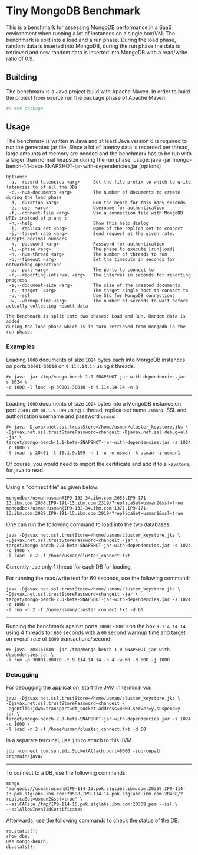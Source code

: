 # Tiny MongoDB Benchmark

This is a benchmark for assessing MongoDB performance in a SaaS environment when running a lot of instances on a single box/VM. The benchmark is split into a load and a run phase. During the load phase, random data is inserted into MongoDB, during the run phase the data is retrieved and new random data is inserted into MongoDB with a read/write ratio of 0.9.

## Building

The benchmark is a Java project build with Apache Maven. In order to build the project from source run the package phase of Apache Maven:
```bash
#> mvn package
```

## Usage

The benchmark is written in Java and at least Java version 6 is required to run the generated jar file. Since a lot of latency data is recorded per thread, large amounts of memory are needed and the benchmark has to be run with a larger than normal heapsize during the run phase.
usage: java -jar mongo-bench-1.1-beta-SNAPSHOT-jar-with-dependencies.jar
[options]

    Options:
     -a,--record-latencies <arg>     Set the file prefix to which to write latencies to of all the DBs
     -c,--num-documents <arg>        The number of documents to create during the load phase
     -d,--duration <arg>             Run the bench for this many seconds
     -e,--user <arg>                 Username for authentication
     -f,--connect-file <arg>         Use a connection file with MongoDB URIs instead of p and t
     -h,--help                       Show this help dialog
     -i,--replica-set <arg>          Name of the replica set to connect
     -j,--target-rate <arg>          Send request at the given rate. Accepts decimal numbers
     -k,--password <arg>             Password for authentication
     -l,--phase <arg>                The phase to execute [run|load]
     -n,--num-thread <arg>           The number of threads to run
     -o,--timeout <arg>              Set the timeouts in seconds for networking operations
     -p,--port <arg>                 The ports to connect to
     -r,--reporting-interval <arg>   The interval in seconds for reporting progress
     -s,--document-size <arg>        The size of the created documents
     -t,--target  <arg>              The target single host to connect to
     -u,--ssl                        Use SSL for MongoDB connections
     -w,--warmup-time <arg>          The number of seconds to wait before actually collecting result data
    
    The benchmark is split into two phases: Load and Run. Random data is added
    during the load phase which is in turn retrieved from mongodb in the run phase.

### Examples
Loading `1000` documents of size `1024` bytes each into MongoDB instances on ports `30001-30010` on `9.114.14.14` using `8` threads:
```
#> java -jar /tmp/mongo-bench-1.0-SNAPSHOT-jar-with-dependencies.jar -s 1024 \
-c 1000 -l load -p 30001-30010 -t 9.114.14.14 -n 8
```

---
Loading `1000` documents of size `1024` bytes into a MongoDB instance on port
`20401` on `10.1.9.199` using `1` thread, replica-set name `usman1`, SSL and
authorization username and password `usman`:
```
#> java -Djavax.net.ssl.trustStore=/home/usman/cluster_keystore.jks \
-Djavax.net.ssl.trustStorePassword=changeit -Djavax.net.ssl.debug=all -jar \
target/mongo-bench-1.1-beta-SNAPSHOT-jar-with-dependencies.jar -s 1024 -c 1000 \
-l load -p 20401 -t 10.1.9.199 -n 1 -u -e usman -k usman -i usman1
```

Of course, you would need to import the certificate and add it to a `keystore`,
for java to read. 

---
Using a "connect file" as given below:
```
mongodb://usman:usman@IP9-132-34.ibm.com:2058,IP9-171-13.ibm.com:2038,IP9-191-15.ibm.com:2319/?replicaSet=usman2&ssl=true
mongodb://usman:usman@IP9-132-34.ibm.com:1371,IP9-171-13.ibm.com:2088,IP9-191-15.ibm.com:2919/?replicaSet=usman1&ssl=true
```

One can run the following command to load into the two databases:
```
java -Djavax.net.ssl.trustStore=/home/usman/cluster_keystore.jks \
-Djavax.net.ssl.trustStorePassword=changeit -jar \
target/mongo-bench-2.0-beta-SNAPSHOT-jar-with-dependencies.jar -s 1024 -c 1000 \
-l load -n 2 -f /home/usman/cluster_connect.txt
```

Currently, use only 1 thread for each DB for loading.

For running the read/write test for 60 seconds, use the following command:
```
java -Djavax.net.ssl.trustStore=/home/usman/cluster_keystore.jks \
-Djavax.net.ssl.trustStorePassword=changeit -jar \
target/mongo-bench-2.0-beta-SNAPSHOT-jar-with-dependencies.jar -s 1024 -c 1000 \
-l run -n 2 -f /home/usman/cluster_connect.txt -d 60
```

---
Running the benchmark against ports `30001-30010` on the box `9.114.14.14` using 
4 threads for `600` seconds with a `60` second warmup time and target an overall
rate of `1000` transactions/second:
```
#> java -Xmx16384m -jar /tmp/mongo-bench-1.0-SNAPSHOT-jar-with-dependencies.jar \
-l run -p 30001-30010 -t 9.114.14.14 -n 4 -w 60 -d 600 -j 1000
```


### Debugging
For debugging the application, start the JVM in terminal via:
```
java -Djavax.net.ssl.trustStore=/home/usman/cluster_keystore.jks \
-Djavax.net.ssl.trustStorePassword=changeit \
-agentlib:jdwp=transport=dt_socket,address=8000,server=y,suspend=y -jar \
target/mongo-bench-2.0-beta-SNAPSHOT-jar-with-dependencies.jar -s 1024 -c 1000 \
-l load -n 2 -f /home/usman/cluster_connect.txt -d 60
```

In a separate terminal, use `jdb` to attach to this JVM.
```
jdb -connect com.sun.jdi.SocketAttach:port=8000 -sourcepath src/main/java/
``` 

---
To connect to a DB, use the following commands:
```
mongo
"mongodb://usman:usman@IP9-114-15.pok.stglabs.ibm.com:20359,IP9-114-13.pok.stglabs.ibm.com:20598,IP9-114-14.pok.stglabs.ibm.com:20438/?replicaSet=usman2&ssl=true" \
--sslCAFile /tmp/IP9-114-15.pok.stglabs.ibm.com:20359.pem --ssl \
--sslAllowInvalidCertificates
```

Afterwards, use the following commands to check the status of the DB.
```
rs.status();
show dbs;
use mongo-bench;
db.stats();
```
